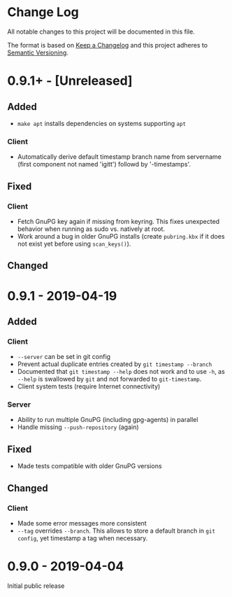 # Change Log
All notable changes to this project will be documented in this file.

The format is based on [Keep a Changelog](http://keepachangelog.com/)
and this project adheres to [Semantic Versioning](http://semver.org/).

# 0.9.1+ - [Unreleased]
## Added
- `make apt` installs dependencies on systems supporting `apt`

### Client
- Automatically derive default timestamp branch name from servername
  (first component not named 'igitt') followd by '-timestamps'.

## Fixed
### Client
- Fetch GnuPG key again if missing from keyring. This fixes unexpected
  behavior when running as sudo vs. natively at root.
- Work around a bug in older GnuPG installs (create `pubring.kbx` if it does
  not exist yet before using `scan_keys()`).

## Changed

# 0.9.1 - 2019-04-19
## Added
### Client
- `--server` can be set in git config
- Prevent actual duplicate entries created by `git timestamp --branch`
- Documented that `git timestamp --help` does not work and to use `-h`, as
  `--help` is swallowed by `git` and not forwarded to `git-timestamp`.
- Client system tests (require Internet connectivity)

### Server
- Ability to run multiple GnuPG (including gpg-agents) in parallel
- Handle missing `--push-repository` (again)

## Fixed
- Made tests compatible with older GnuPG versions

## Changed
### Client
- Made some error messages more consistent
- `--tag` overrides `--branch`. This allows to store a default branch in
  `git config`, yet timestamp a tag when necessary.

# 0.9.0 - 2019-04-04
Initial public release
